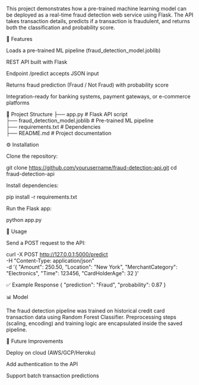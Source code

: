 This project demonstrates how a pre-trained machine learning model can be deployed as a real-time fraud detection web service using Flask. The API takes transaction details, predicts if a transaction is fraudulent, and returns both the classification and probability score.

🚀 Features

Loads a pre-trained ML pipeline (fraud_detection_model.joblib)

REST API built with Flask

Endpoint /predict accepts JSON input

Returns fraud prediction (Fraud / Not Fraud) with probability score

Integration-ready for banking systems, payment gateways, or e-commerce platforms

📂 Project Structure
├── app.py                    # Flask API script  
├── fraud_detection_model.joblib  # Pre-trained ML pipeline  
├── requirements.txt          # Dependencies  
├── README.md                 # Project documentation  

⚙️ Installation

Clone the repository:

git clone https://github.com/yourusername/fraud-detection-api.git
cd fraud-detection-api


Install dependencies:

pip install -r requirements.txt


Run the Flask app:

python app.py

📡 Usage

Send a POST request to the API:

curl -X POST http://127.0.0.1:5000/predict \
     -H "Content-Type: application/json" \
     -d '{
           "Amount": 250.50,
           "Location": "New York",
           "MerchantCategory": "Electronics",
           "Time": 123456,
           "CardHolderAge": 32
         }'

✅ Example Response
{
  "prediction": "Fraud",
  "probability": 0.87
}

📊 Model

The fraud detection pipeline was trained on historical credit card transaction data using Random Forest Classifier. Preprocessing steps (scaling, encoding) and training logic are encapsulated inside the saved pipeline.

🔮 Future Improvements

Deploy on cloud (AWS/GCP/Heroku)

Add authentication to the API

Support batch transaction predictions
